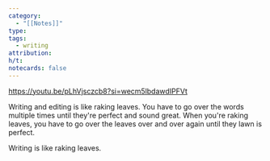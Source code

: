 ```yaml
---
category:
  - "[[Notes]]"
type: 
tags:
  - writing
attribution: 
h/t: 
notecards: false
---
```

https://youtu.be/pLhVjsczcb8?si=wecm5lbdawdIPFVt

Writing and editing is like raking leaves. You have to go over the words multiple times until they're perfect and sound great. When you're raking leaves, you have to go over the leaves over and over again until they lawn is perfect.

Writing is like raking leaves.
